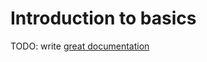 # Introduction to basics

TODO: write [great documentation](http://jacobian.org/writing/what-to-write/)
